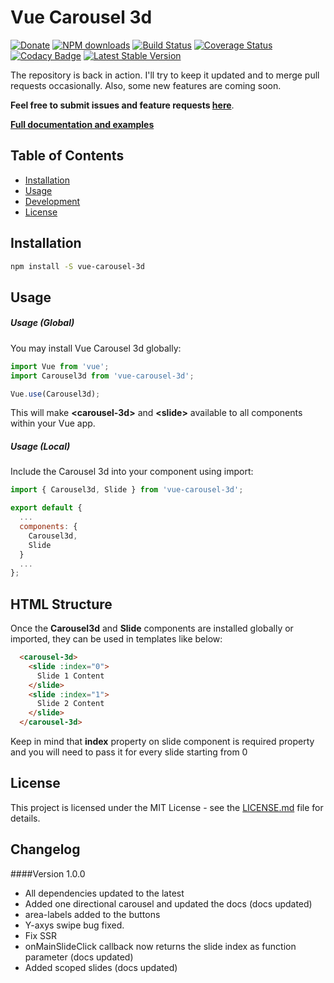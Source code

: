 # Vue Carousel 3d

[![Donate](https://img.shields.io/badge/Donate-PayPal-green.svg)](https://www.paypal.com/cgi-bin/webscr?cmd=_s-xclick&hosted_button_id=R64SW4VNC6MGL&source=url)
[![NPM downloads](https://img.shields.io/npm/dm/vue-carousel-3d.svg)](https://npmjs.com/package/vue-carousel-3d)
[![Build Status](https://travis-ci.org/Wlada/vue-carousel-3d.svg?branch=master)](https://travis-ci.org/Wlada/vue-carousel-3d)
[![Coverage Status](https://coveralls.io/repos/github/Wlada/vue-carousel-3d/badge.svg)](https://coveralls.io/github/Wlada/vue-carousel-3d)
[![Codacy Badge](https://api.codacy.com/project/badge/Grade/22c6361755bb4bdd935fd8534babbbb8)](https://app.codacy.com/app/Wlada/vue-carousel-3d?utm_source=github.com&utm_medium=referral&utm_content=Wlada/vue-carousel-3d&utm_campaign=Badge_Grade_Dashboard)
[![Latest Stable Version](https://img.shields.io/npm/v/vue-carousel-3d.svg)](https://www.npmjs.com/package/vue-carousel-3d)

The repository is back in action. I'll try to keep it updated and to merge pull requests occasionally. Also, some new features are coming soon.

**Feel free to submit issues and feature requests [here](https://github.com/wlada/vue-carousel-3d/issues)**.

**[Full documentation and examples](https://wlada.github.io/vue-carousel-3d)**

## Table of Contents
- [Installation](#installation)
- [Usage](#usage)
- [Development](#development)
- [License](#license)

## Installation

``` bash
npm install -S vue-carousel-3d
```

## Usage

##### Usage (Global)

You may install Vue Carousel 3d globally:

``` js
import Vue from 'vue';
import Carousel3d from 'vue-carousel-3d';

Vue.use(Carousel3d);
```
This will make **&lt;carousel-3d&gt;** and **&lt;slide&gt;** available to all components within your Vue app.

##### Usage (Local)

Include the Carousel 3d into your component using import:

``` js
import { Carousel3d, Slide } from 'vue-carousel-3d';

export default {
  ...
  components: {
    Carousel3d,
    Slide
  }
  ...
};
```

## HTML Structure

Once the **Carousel3d** and **Slide** components are installed globally or imported, they can be used in templates like below:

``` html
  <carousel-3d>
    <slide :index="0">
      Slide 1 Content
    </slide>
    <slide :index="1">
      Slide 2 Content
    </slide>
  </carousel-3d>
```

Keep in mind that **index** property on slide component is required property and you will need to pass it for every slide starting from 0

## License

This project is licensed under the MIT License - see the [LICENSE.md](LICENSE.md) file for details.

## Changelog
####Version 1.0.0

- All dependencies updated to the latest
- Added one directional carousel and updated the docs (docs updated)
- area-labels added to the buttons
- Y-axys swipe bug fixed.
- Fix SSR
- onMainSlideClick callback now returns the slide index as function parameter (docs updated)
- Added scoped slides (docs updated)
